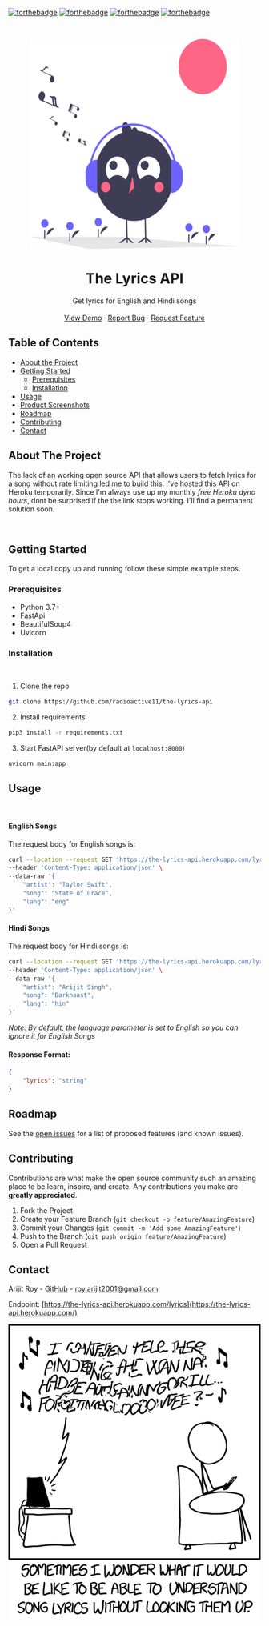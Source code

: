 <p float="left">

[![forthebadge](https://forthebadge.com/images/badges/contains-tasty-spaghetti-code.svg)](https://forthebadge.com)
[![forthebadge](https://forthebadge.com/images/badges/made-with-python.svg)](https://forthebadge.com)
[![forthebadge](https://forthebadge.com/images/badges/powered-by-black-magic.svg)](https://forthebadge.com)
[![forthebadge](https://forthebadge.com/images/badges/you-didnt-ask-for-this.svg)](https://forthebadge.com)
</p>

<!-- PROJECT LOGO -->
<br/>
<p align="center">
  <a href="https://github.com/radioactive11/the-lyrics-api">
    <img src="STATIC_IMG/header1.svg" alt="Logo" width="420" height="420">

    
  </a>

  <h1 align="center">The Lyrics API</h1>

  <p align="center">
    Get lyrics for English and Hindi songs
    <br />
    <br />
    <a href="https://the-lyrics-api.herokuapp.com/lyrics">View Demo</a>
    ·
    <a href="https://github.com/radioactive11/the-lyrics-api/issues">Report Bug</a>
    ·
    <a href="https://github.com/radioactive11/the-lyrics-api/issues">Request Feature</a>
  </p>
</p>



<!-- TABLE OF CONTENTS -->
## Table of Contents

* [About the Project](#about-the-project)
* [Getting Started](#getting-started)
  * [Prerequisites](#prerequisites)
  * [Installation](#installation)
* [Usage](#usage)
* [Product Screenshots](#Product-Screenshots)
* [Roadmap](#roadmap)
* [Contributing](#contributing)
* [Contact](#contact)




<!-- ABOUT THE PROJECT -->
## About The Project

The lack of an working open source API that allows users to fetch lyrics for a song without rate limiting led me to build this. I've hosted this API on Heroku temporarily. Since I'm always use up my monthly *free Heroku dyno hours*, dont be surprised if the the link stops working. I'll find a permanent solution soon. 

<br/>


<!-- GETTING STARTED -->
## Getting Started

To get a local copy up and running follow these simple example steps.

### Prerequisites

* Python 3.7+
* FastApi
* BeautifulSoup4
* Uvicorn

### Installation 

<br />

1. Clone the repo 
```sh
git clone https://github.com/radioactive11/the-lyrics-api
```

2. Install requirements
```sh
pip3 install -r requirements.txt
```

3. Start FastAPI server(by default at `localhost:8000`)

```sh
uvicorn main:app
```

## Usage
<br />

#### English Songs

The request body for English songs is:

```sh
curl --location --request GET 'https://the-lyrics-api.herokuapp.com/lyrics' \
--header 'Content-Type: application/json' \
--data-raw '{
    "artist": "Taylor Swift",
    "song": "State of Grace",
    "lang": "eng"
}'
```

#### Hindi Songs

The request body for Hindi songs is:

```sh
curl --location --request GET 'https://the-lyrics-api.herokuapp.com/lyrics' \
--header 'Content-Type: application/json' \
--data-raw '{
    "artist": "Arijit Singh",
    "song": "Darkhaast",
    "lang": "hin"
}'
```

*Note: By default, the language parameter is set to English so you can ignore it for English Songs*

#### Response Format:
```json
{
    "lyrics": "string"
}
```

<!-- ROADMAP -->
## Roadmap

See the [open issues](https://github.com/radioactive11/the-lyrics-api/issues) for a list of proposed features (and known issues).


<!-- CONTRIBUTING -->
## Contributing

Contributions are what make the open source community such an amazing place to be learn, inspire, and create. Any contributions you make are **greatly appreciated**.

1. Fork the Project
2. Create your Feature Branch (`git checkout -b feature/AmazingFeature`)
3. Commit your Changes (`git commit -m 'Add some AmazingFeature'`)
4. Push to the Branch (`git push origin feature/AmazingFeature`)
5. Open a Pull Request





<!-- CONTACT -->
## Contact

Arijit Roy - [GitHub](https://github.com/radioactive11) - roy.arijit2001@gmail.com


Endpoint: [https://the-lyrics-api.herokuapp.com/lyrics](https://the-lyrics-api.herokuapp.com/)


<img src = "STATIC_IMG/comic.png">


<!-- MARKDOWN LINKS & IMAGES -->
<!-- https://www.markdownguide.org/basic-syntax/#reference-style-links -->
[contributors-shield]: https://img.shields.io/github/contributors/radiaoctive11/HealthBridge.svg?style=flat-square
[contributors-url]: https://github.com/radioactive11/the-lyrics-api/graphs/contributors
[forks-shield]: https://img.shields.io/github/forks/radiaoctive11/HealthBridge.svg?style=flat-square
[forks-url]: https://github.com/radioactive11/the-lyrics-api/network/members
[stars-shield]: https://img.shields.io/github/stars/radiaoctive11/HealthBridge.svg?style=flat-square
[stars-url]: https://github.com/radioactive11/the-lyrics-api/stargazers
[issues-shield]: https://img.shields.io/github/issues/radiaoctive11/HealthBridge.svg?style=flat-square
[issues-url]: https://github.com/radioactive11/the-lyrics-api/issues
[license-shield]: https://img.shields.io/github/license/radiaoctive11/HealthBridge.svg?style=flat-square
[license-url]: https://github.com/radioactive11/the-lyrics-api/blob/master/LICENSE.txt
[linkedin-shield]: https://img.shields.io/badge/-LinkedIn-black.svg?style=flat-square&logo=linkedin&colorB=555
[linkedin-url]: https://linkedin.com/in/othneildrew
[product-screenshot]: STATIC_IMG/ss1.png

[node-js]: "https://img.shields.io/badge/-JavaScript-F7DF1E?style=flat-square&logo=javascript&logoColor=black"
